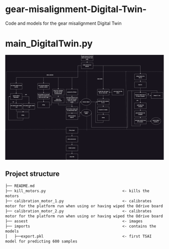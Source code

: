# gear-misalignment-Digital-Twin-
Code and models for the gear misalignment Digital Twin  

# main_DigitalTwin.py 
![main process](/assets/flowchart.png)

## Project structure
    ├── README.md                                       
    ├── kill_motors.py                                  <- kills the motors 
    ├── calibration_motor_1.py                          <- calibrates motor for the platform run when using or having wiped the Odrive board
    ├── calibration_motor_2.py                          <- calibrates motor for the platform run when using or having wiped the Odrive board  
    ├── assest                                          <- images
    ├── imports                                         <- contains the models
    │   ├──export.pkl                                   <- first TSAI model for predicting 600 samples                                  
